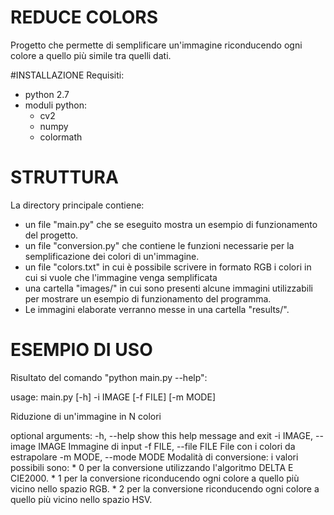 # REDUCE COLORS
Progetto che permette di semplificare un'immagine riconducendo ogni colore 
a quello più simile tra quelli dati.

#INSTALLAZIONE
Requisiti:
* python 2.7
* moduli python:
	* cv2
	* numpy
	* colormath
# STRUTTURA
La directory principale contiene:
* un file "main.py" che se eseguito mostra un esempio di funzionamento del progetto.
* un file "conversion.py" che contiene le funzioni necessarie per la semplificazione
  dei colori di un'immagine.
* un file "colors.txt" in cui è possibile scrivere in formato RGB i colori in cui si vuole
  che l'immagine venga semplificata
* una cartella "images/" in cui sono presenti alcune immagini utilizzabili per mostrare un
  esempio di funzionamento del programma.
* Le immagini elaborate verranno messe in una cartella "results/".

# ESEMPIO DI USO
Risultato del comando "python main.py --help":

usage: main.py [-h] -i IMAGE [-f FILE] [-m MODE]

Riduzione di un'immagine in N colori

optional arguments:
  -h, --help            show this help message and exit
  -i IMAGE, --image IMAGE
                        Immagine di input
  -f FILE, --file FILE  File con i colori da estrapolare
  -m MODE, --mode MODE  Modalità di conversione: i valori possibili sono: 
			* 0 per la conversione utilizzando l'algoritmo DELTA E CIE2000.
			* 1 per la conversione riconducendo ogni colore a quello più vicino 
			  nello spazio RGB.
			* 2 per la conversione riconducendo ogni colore a quello più
                          vicino nello spazio HSV.
